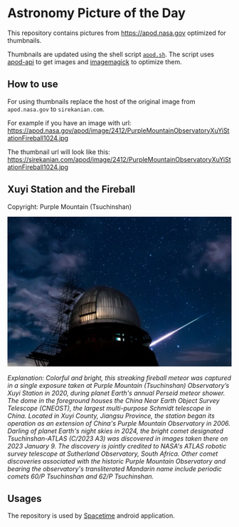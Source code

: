 # Astronomy Picture of the Day

This repository contains pictures from https://apod.nasa.gov optimized for thumbnails.

Thumbnails are updated using the shell script [`apod.sh`](apod.sh). The script
uses [apod-api](https://github.com/nasa/apod-api) to get images and [imagemagick](https://imagemagick.org) to
optimize them.

## How to use

For using thumbnails replace the host of the original image from `apod.nasa.gov` to `sirekanian.com`.

For example if you have an image with url:<br>
https://apod.nasa.gov/apod/image/2412/PurpleMountainObservatoryXuYiStationFireball1024.jpg

The thumbnail url will look like this:<br>
https://sirekanian.com/apod/image/2412/PurpleMountainObservatoryXuYiStationFireball1024.jpg

## Xuyi Station and the Fireball

Copyright: Purple Mountain (Tsuchinshan)

[![the picture of the day][1]][2]

_Explanation: Colorful and bright, this streaking fireball meteor was captured in a single exposure taken at Purple Mountain (Tsuchinshan) Observatory’s Xuyi Station in 2020, during planet Earth's annual Perseid meteor shower. The dome in the foreground houses the China Near Earth Object Survey Telescope (CNEOST), the largest multi-purpose Schmidt telescope in China. Located in Xuyi County, Jiangsu Province, the station began its operation as an extension of China's Purple Mountain Observatory in 2006. Darling of planet Earth's night skies in 2024, the bright comet designated Tsuchinshan-ATLAS (C/2023 A3) was discovered in images taken there on 2023 January 9. The discovery is jointly credited to NASA's ATLAS robotic survey telescope at Sutherland Observatory, South Africa. Other comet discoveries associated with the historic Purple Mountain Observatory and bearing the observatory's transliterated Mandarin name include periodic comets 60/P Tsuchinshan and 62/P Tsuchinshan._

## Usages

The repository is used by [Spacetime][3] android application.

[1]: image/2412/PurpleMountainObservatoryXuYiStationFireball1024.jpg

[2]: https://apod.nasa.gov/apod/image/2412/PurpleMountainObservatoryXuYiStationFireball1024.jpg

[3]: https://github.com/sirekanian/spacetime
